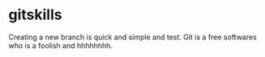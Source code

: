 # gitskills
Creating a new branch is quick and simple and test.
Git is a free softwares who is a foolish and hhhhhhhh.
